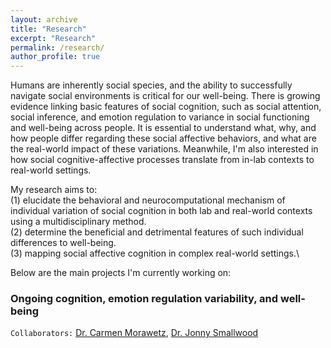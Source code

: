 ```yaml
---
layout: archive
title: "Research"
excerpt: "Research"
permalink: /research/
author_profile: true
---
```


Humans are inherently social species, and the ability to successfully navigate social environments is critical for our well-being. There is growing evidence linking basic features of social cognition, such as social attention, social inference, and emotion regulation to variance in social functioning and well-being across people. It is essential to understand what, why, and how people differ regarding these social affective behaviors, and what are the real-world impact of these variations. Meanwhile, I'm also interested in how social cognitive-affective processes translate from in-lab contexts to real-world settings. 

My research aims to:\
(1) elucidate the behavioral and neurocomputational mechanism of individual variation of social cognition in both lab and real-world contexts using a multidisciplinary method.\
(2) determine the beneficial and detrimental features of such individual differences to well-being.\
(3) mapping social affective cognition in complex real-world settings.\

Below are the main projects I'm currently working on:

### Ongoing cognition, emotion regulation variability, and well-being ###
`Collaborators:` [Dr. Carmen Morawetz](https://www.affectiveneuro.at/), [Dr. Jonny Smallwood](https://www.queensu.ca/psychology/jonathan-smallwood)

